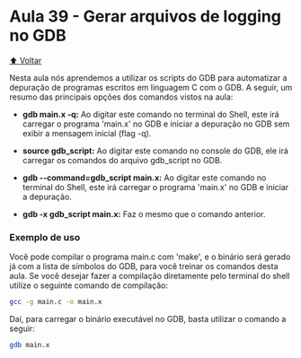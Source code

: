 # Aula 39 - Gerar arquivos de logging no GDB

[:arrow_up: Voltar](https://github.com/Geofisicando/C-orientado-a-testes#%C3%ADndice)

Nesta aula nós aprendemos a utilizar os scripts do GDB para automatizar a depuração de programas escritos em linguagem C com o GDB. A seguir, um resumo das principais opções dos comandos vistos na aula:

* **gdb main.x -q:** Ao digitar este comando no terminal do Shell, este irá carregar o programa 'main.x' no GDB e iniciar a depuração no GDB sem exibir a mensagem inicial (flag -q).

* **source gdb_script:** Ao digitar este comando no console do GDB, ele irá carregar os comandos do arquivo gdb_script no GDB.

* **gdb --command=gdb_script main.x:** Ao digitar este comando no terminal do Shell, este irá carregar o programa 'main.x' no GDB e iniciar a depuração.

* **gdb -x gdb_script main.x:** Faz o mesmo que o comando anterior.

### Exemplo de uso

Você pode compilar o programa main.c com 'make', e o binário será gerado já com a lista de símbolos do GDB, para você treinar os comandos desta aula. Se você desejar fazer a compilação diretamente pelo terminal do shell utilize o seguinte comando de compilação:

```sh
gcc -g main.c -o main.x
```

Daí, para carregar o binário executável no GDB, basta utilizar o comando a seguir:

```sh
gdb main.x
```
